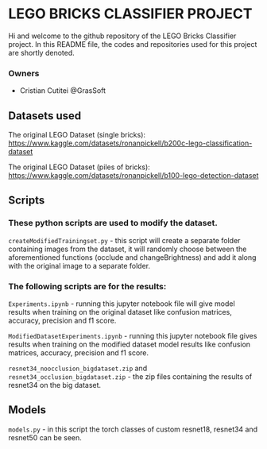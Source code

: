 # LEGO BRICKS CLASSIFIER PROJECT
Hi and welcome to the github repository of the LEGO Bricks Classifier project. 
In this README file, the codes and repositories used for this project are shortly denoted.

### Owners 
- Cristian Cutitei @GrasSoft


## Datasets used

The original LEGO Dataset (single bricks): https://www.kaggle.com/datasets/ronanpickell/b200c-lego-classification-dataset

The original LEGO Dataset (piles of bricks): https://www.kaggle.com/datasets/ronanpickell/b100-lego-detection-dataset

## Scripts

### These python scripts are used to modify the dataset.

`createModifiedTrainingset.py` - this script will create a separate folder containing images from the dataset, it will randomly choose between the aforementioned functions (occlude and changeBrightness) and add it along with the original image to a separate folder.

### The following scripts are for the results:

`Experiments.ipynb` - running this jupyter notebook file will give model results when training on the original dataset like confusion matrices, accuracy, precision and f1 score.

`ModifiedDatasetExperiments.ipynb` - running this jupyter notebook file gives results when training on the modified dataset model results like confusion matrices, accuracy, precision and f1 score.

`resnet34_noocclusion_bigdataset.zip` and `resnet34_occlusion_bigdataset.zip` - the zip files containing the results of resnet34 on the big dataset.

## Models
`models.py` - in this script the torch classes of custom resnet18, resnet34 and resnet50 can be seen.
